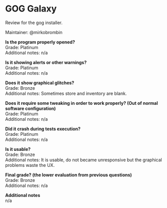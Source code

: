# GOG Galaxy
Review for the gog installer.

Maintainer: @mirkobrombin

**Is the program properly opened?**  
Grade: Platinum  
Additional notes: n/a

**Is it showing alerts or other warnings?**  
Grade: Platinum  
Additional notes: n/a

**Does it show graphical glitches?**  
Grade: Bronze  
Additional notes: Sometimes store and inventory are blank.

**Does it require some tweaking in order to work properly? (Out of normal software configuration)**  
Grade: Platinum  
Additional notes: n/a

**Did it crash during tests execution?**  
Grade: Platinum  
Additional notes: n/a

**Is it usable?**  
Grade: Bronze  
Additional notes: It is usable, do not became unresponsive but the graphical problems waste the UX.

**Final grade? (the lower evaluation from previous questions)**  
Grade: Bronze  
Additional notes: n/a

**Additional notes**  
n/a
